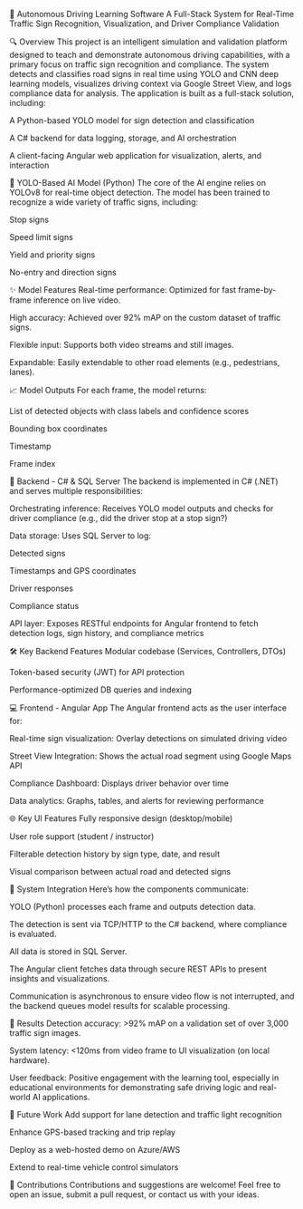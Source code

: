 🧠 Autonomous Driving Learning Software
A Full-Stack System for Real-Time Traffic Sign Recognition, Visualization, and Driver Compliance Validation

🔍 Overview
This project is an intelligent simulation and validation platform designed to teach and demonstrate autonomous driving capabilities, with a primary focus on traffic sign recognition and compliance. The system detects and classifies road signs in real time using YOLO and CNN deep learning models, visualizes driving context via Google Street View, and logs compliance data for analysis.
The application is built as a full-stack solution, including:

A Python-based YOLO model for sign detection and classification

A C# backend for data logging, storage, and AI orchestration

A client-facing Angular web application for visualization, alerts, and interaction

🧠 YOLO-Based AI Model (Python)
The core of the AI engine relies on YOLOv8 for real-time object detection. The model has been trained to recognize a wide variety of traffic signs, including:

Stop signs

Speed limit signs

Yield and priority signs

No-entry and direction signs

✨ Model Features
Real-time performance: Optimized for fast frame-by-frame inference on live video.

High accuracy: Achieved over 92% mAP on the custom dataset of traffic signs.

Flexible input: Supports both video streams and still images.

Expandable: Easily extendable to other road elements (e.g., pedestrians, lanes).

📈 Model Outputs
For each frame, the model returns:

List of detected objects with class labels and confidence scores

Bounding box coordinates

Timestamp

Frame index

🧩 Backend - C# & SQL Server
The backend is implemented in C# (.NET) and serves multiple responsibilities:

Orchestrating inference: Receives YOLO model outputs and checks for driver compliance (e.g., did the driver stop at a stop sign?)

Data storage: Uses SQL Server to log:

Detected signs

Timestamps and GPS coordinates

Driver responses

Compliance status

API layer: Exposes RESTful endpoints for Angular frontend to fetch detection logs, sign history, and compliance metrics

🛠️ Key Backend Features
Modular codebase (Services, Controllers, DTOs)

Token-based security (JWT) for API protection

Performance-optimized DB queries and indexing

💻 Frontend - Angular App
The Angular frontend acts as the user interface for:

Real-time sign visualization: Overlay detections on simulated driving video

Street View Integration: Shows the actual road segment using Google Maps API

Compliance Dashboard: Displays driver behavior over time

Data analytics: Graphs, tables, and alerts for reviewing performance

🌐 Key UI Features
Fully responsive design (desktop/mobile)

User role support (student / instructor)

Filterable detection history by sign type, date, and result

Visual comparison between actual road and detected signs

🔗 System Integration
Here’s how the components communicate:

YOLO (Python) processes each frame and outputs detection data.

The detection is sent via TCP/HTTP to the C# backend, where compliance is evaluated.

All data is stored in SQL Server.

The Angular client fetches data through secure REST APIs to present insights and visualizations.

Communication is asynchronous to ensure video flow is not interrupted, and the backend queues model results for scalable processing.

🧪 Results
Detection accuracy: >92% mAP on a validation set of over 3,000 traffic sign images.

System latency: <120ms from video frame to UI visualization (on local hardware).

User feedback: Positive engagement with the learning tool, especially in educational environments for demonstrating safe driving logic and real-world AI applications.

🚀 Future Work
Add support for lane detection and traffic light recognition

Enhance GPS-based tracking and trip replay

Deploy as a web-hosted demo on Azure/AWS

Extend to real-time vehicle control simulators

🤝 Contributions
Contributions and suggestions are welcome!
Feel free to open an issue, submit a pull request, or contact us with your ideas.
